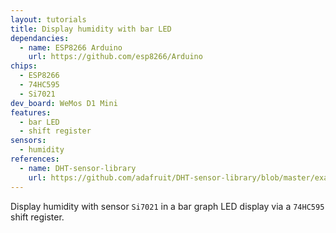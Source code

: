```yaml
---
layout: tutorials
title: Display humidity with bar LED
dependancies:
  - name: ESP8266 Arduino
    url: https://github.com/esp8266/Arduino
chips:
  - ESP8266
  - 74HC595
  - Si7021
dev_board: WeMos D1 Mini
features:
  - bar LED
  - shift register
sensors:
  - humidity
references:
  - name: DHT-sensor-library
    url: https://github.com/adafruit/DHT-sensor-library/blob/master/examples/DHTtester/DHTtester.ino
---
```


Display humidity with sensor `Si7021` in a bar graph LED display via a `74HC595` shift register.

